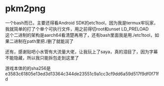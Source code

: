 # pkm2png
一个bash而已，主要还得看Android SDK的etc1tool，因为我是termux牢玩家，我就简单的打了个单个可执行文件，用之前得切root和unset LD_PRELOAD    
这个二进制的架构是aarch64看清楚再用了，还有bash里面我是用./etc1tool，如果二进制在path里把./删了就能润了

还有，感谢贴吧小水管有大流量大佬，让我玩上了saya，真的泪目了，因为字幕不能隐藏，所以我只能拆包走到这里了    

游戏本体的的sha256是    e3583c61805e13ed3d13364c344de23551c9a1cc3cf9dd6a59d517f9df0f71fd
